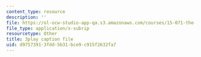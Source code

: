 ```yaml
---
content_type: resource
description: ''
file: https://ol-ocw-studio-app-qa.s3.amazonaws.com/courses/15-071-the-analytics-edge-spring-2017/d97573913fdd5b31bce9c915f2632fa7_mwL__eKs3fI.vtt
file_type: application/x-subrip
resourcetype: Other
title: 3play caption file
uid: d9757391-3fdd-5b31-bce9-c915f2632fa7
---
```

